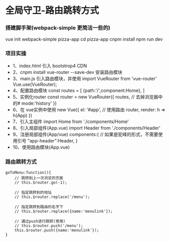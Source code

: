 # 全局守卫-路由跳转方式

### 搭建脚手架(webpack-simple  更简洁一些的)
vue init webpack-simple pizza-app
cd pizza-app
cnpm install
npm run dev

### 项目实操
* 1、index.html 引入 bootstrop4 CDN
* 2、cnpm install vue-router --save-dev 安装路由模块
* 3、main.js   引入路由模块，并使用
import VueRouter from 'vue-router'
Vue.use(VueRouter);
* 4、配置路由模块
    const routes = [
        {path:'/',component:Home},
    ]
* 5、实例化router
    const router = new VueRouter({
        routes,
        // 去掉浏览器中的#
        mode:'history'
    })
* 6、在 vue实例中使用
    new Vue({
        el: '#app',
        // 使用路由
        router,
        render: h => h(App)
    })
* 7、引入主组件
import Home from './components/Home'
* 8、引入局部组件(App.vue)
import Header from './components/Header'
* 9、注册局部组件(App/vue)
    components:{
        // 如果是驼峰的形式，不需要使用引号
        "app-header":Header,
    }
* 10、使用路由模块(App.vue)
    <div class="container">
      <router-view></router-view>
    </div>

### 路由跳转方式
    goToMenu:function(){
        // 跳转到上一次浏览的页面
        // this.$router.go(-1);

        // 指定跳转到的地址
        // this.$router.replace('/menu');

        // 指定跳转到路由的名字下
        // this.$router.replace({name:'menulink'});

        // 通过push进行跳转(常用)
        // this.$router.push('/menu');
        this.$router.push({name:'menulink'});
    }
